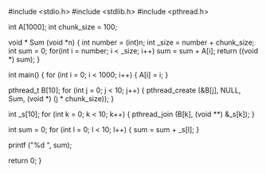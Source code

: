 #include <stdio.h>
#include <stdlib.h>
#include <pthread.h>

int A[1000];
int chunk_size = 100;

void * Sum (void *n)
{
  int number = (int)n;
  int _size = number + chunk_size;
  int sum = 0;
  for(int i = number; i < _size; i++)
	sum = sum + A[i];
  return ((void *) sum);
}

int main()
{
  for (int i = 0; i < 1000; i++)
  {
      A[i] = i;
  }

  pthread_t B[10];
  for (int j = 0; j < 10; j++)
  {
      pthread_create (&B[j], NULL, Sum, (void *) (j * chunk_size));
  }

  int _s[10];
  for (int k = 0; k < 10; k++)
  {
      pthread_join (B[k], (void **) &_s[k]);
  }

  int sum = 0;
  for (int l = 0; l < 10; l++)
  {
    sum = sum + _s[l];
  }

  printf ("%d ", sum);

  return 0;
}

